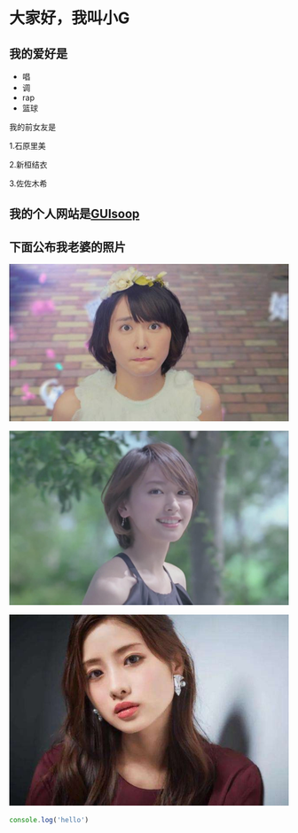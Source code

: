 # 大家好，我叫小G

## 我的爱好是

* 唱
* 调
* rap
* 篮球

我的前女友是

1.石原里美

2.新桓结衣

3.佐佐木希


  ## 我的个人网站是[GUIsoop](https://github.com/GUIsoop/blog-test)



## 下面公布我老婆的照片
![一张图片](/我老婆的照片/石原里美.jpg)

![一张图片](/我老婆的照片/新恒结衣.jpeg)

![一张图片](/我老婆的照片/佐佐木希.jpeg)



  ```javascript
  console.log('hello')
  ```
